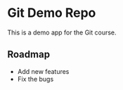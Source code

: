 # Git Demo Repo
This is a demo app for the Git course.

## Roadmap
* Add new features
* Fix the bugs 
